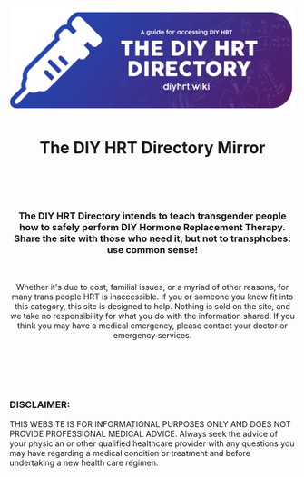 [![readmebanner](https://raw.githubusercontent.com/diyhrt2/diyhrt2.github.io/red/images/readmebanner.png)](#)
<h1 align="center">The DIY HRT Directory Mirror </br> 
<br/></h1>

<br/>
<h3 align="center">The DIY HRT Directory intends to teach transgender people how to safely perform DIY Hormone Replacement Therapy. Share the site with those who need it, but not to transphobes: use common sense!</h3>
<br/>

<p align="center">
Whether it's due to cost, familial issues, or a myriad of other reasons, for many trans people HRT is inaccessible. If you or someone you know fit into this category, this site is designed to help. Nothing is sold on the site, and we take no responsibility for what you do with the information shared. If you think you may have a medical emergency, please contact your doctor or emergency services.<br/><br/></p>

##

<br/>
<br/>

### DISCLAIMER:
 THIS WEBSITE IS FOR INFORMATIONAL PURPOSES ONLY AND DOES NOT PROVIDE PROFESSIONAL MEDICAL ADVICE. Always seek the advice of your physician or other qualified healthcare provider with any questions you may have regarding a medical condition or treatment and before undertaking a new health care regimen.
